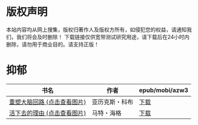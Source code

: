 # 版权声明

本站内容均从网上搜集，版权归著作人及版权方所有，如侵犯您的权益，请通知我们，我们将会及时删除！ 下载链接仅供宽带测试研究用途，请下载后在24小时内删除，请勿用于商业目的。请支持正版！

# 抑郁

| 书名 | 作者 | epub/mobi/azw3 |
| --- | --- | --- |
| [重塑大脑回路 (点击查看图片)](https://www.dushupai.com/attachment/2024/06/08/be341726a996ec4d.jpg) | 亚历克斯・科布 | [下载](https://url89.ctfile.com/f/31084289-1357052773-076a3d?p=8866) |
| [活下去的理由 (点击查看图片)](https://www.dushupai.com/attachment/2024/06/04/9c0e2b4e1b2d9fbb.jpg) | 马特・海格 | [下载](https://url89.ctfile.com/f/31084289-1357024312-72c8ed?p=8866) |
